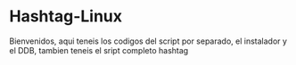 # Hashtag-Linux

Bienvenidos, aqui teneis los codigos del script por separado, el instalador y el DDB, tambien teneis el sript completo hashtag
